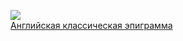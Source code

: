 ![](/books/poetry/Редьярд%20Джозеф%20Киплинг/Английская%20классическая%20эпиграмма.jpg)  
[Английская классическая эпиграмма](/books/poetry/Редьярд%20Джозеф%20Киплинг/Английская%20классическая%20эпиграмма)